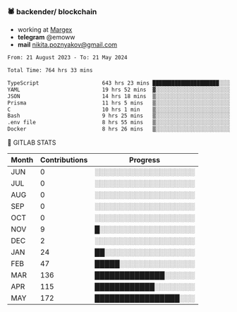 ### 🕷 backender/ blockchain
- working at [Margex](https://margex.com/en)
- **telegram** @emoww
- **mail** nikita.poznyakov@gmail.com

<!--START_SECTION:waka-->

```txt
From: 21 August 2023 - To: 21 May 2024

Total Time: 764 hrs 33 mins

TypeScript                    643 hrs 23 mins █████████████████████░░░░   84.13 %
YAML                          19 hrs 52 mins  ▓░░░░░░░░░░░░░░░░░░░░░░░░   02.60 %
JSON                          14 hrs 18 mins  ▒░░░░░░░░░░░░░░░░░░░░░░░░   01.87 %
Prisma                        11 hrs 5 mins   ▒░░░░░░░░░░░░░░░░░░░░░░░░   01.45 %
C                             10 hrs 1 min    ▒░░░░░░░░░░░░░░░░░░░░░░░░   01.31 %
Bash                          9 hrs 25 mins   ▒░░░░░░░░░░░░░░░░░░░░░░░░   01.23 %
.env file                     8 hrs 55 mins   ▒░░░░░░░░░░░░░░░░░░░░░░░░   01.17 %
Docker                        8 hrs 26 mins   ▒░░░░░░░░░░░░░░░░░░░░░░░░   01.10 %
```

<!--END_SECTION:waka-->


🦊 GITLAB STATS

<!--START_SECTION:emo-gitlab-->
| Month | Contributions | Progress | 
|-------|---------------|---------------------------|
|JUN|0  |░░░░░░░░░░░░░░░░░░░░|
|JUL|0  |░░░░░░░░░░░░░░░░░░░░|
|AUG|0  |░░░░░░░░░░░░░░░░░░░░|
|SEP|0  |░░░░░░░░░░░░░░░░░░░░|
|OCT|0  |░░░░░░░░░░░░░░░░░░░░|
|NOV|9  |█░░░░░░░░░░░░░░░░░░░|
|DEC|2  |░░░░░░░░░░░░░░░░░░░░|
|JAN|24 |██░░░░░░░░░░░░░░░░░░|
|FEB|47 |█████░░░░░░░░░░░░░░░|
|MAR|136|██████████████░░░░░░|
|APR|115|████████████░░░░░░░░|
|MAY|172|█████████████████░░░|

<!--END_SECTION:emo-gitlab-->



